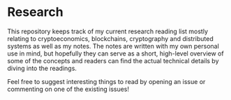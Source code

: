 # Research

This repository keeps track of my current research reading list mostly relating to cryptoeconomics, blockchains, cryptography and distributed systems as well as my notes. The notes are written with my own personal use in mind, but hopefully they can serve as a short, high-level overview of some of the concepts and readers can find the actual technical details by diving into the readings.

Feel free to suggest interesting things to read by opening an issue or commenting on one of the existing issues!
